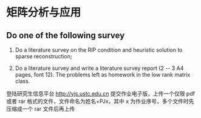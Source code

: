 # 矩阵分析与应用

## Do one of the following survey

1. Do a literature survey on the RIP condition and heuristic solution to sparse
   reconstruction;

2. Do a literature survey and write a literature survey report (2 -- 3 A4
   pages, font 12). The problems left as homework in the low rank matrix class.

登陆研究生信息平台 <http://yjs.ustc.edu.cn> 提交作业电子版，上传一个仅限 pdf
或者 rar 格式的文件，文件命名为姓名+PJx，其中
x 为作业序号，多个文件时先压缩成一个 rar 文件后再上传
